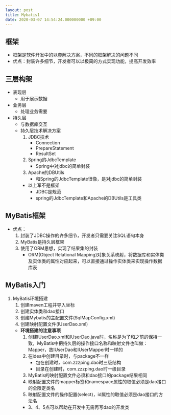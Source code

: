 ```yaml
---
layout: post
title: Mybatis1
date: 2020-03-07 14:54:24.000000000 +09:00
---
```


## 框架
   + 框架是软件开发中的以套解决方案，不同的框架解决的问题不同
   + 优点：封装许多细节，开发者可以以极简的方式实现功能，提高开发效率

## 三层构架
   + 表现层
      + 用于展示数据
   + 业务层
      + 处理业务需要
   + 持久层
      + 与数据库交互
      + 持久层技术解决方案
         1. JDBC技术
            + Connection
            + PrepareStatement
            + ResultSet
         2. Spring的JdbcTemplate
            + Spring中对jdbc的简单封装
         3. Apache的DBUtils
            + 和Spring的JdbcTemplate很像，是对jdbc的简单封装
         + 以上军不是框架
            + JDBC是规范
            + spring的JdbcTemplate和Apache的DBUtils是工具类

## MyBatis框架
   + 优点：
      1. 封装了JDBC操作的许多细节，开发者只需要关注SQL语句本身
      2. MyBatis是持久层框架
      3. 使用了ORM思想，实现了结果集的封装
         + ORM(Object Relational Mapping)对象关系映射，将数据库和实体类及实体类的属性对应起来，可以直接通过操作实体类来实现操作数据库表

## MyBatis入门
   1. MyBatis环境搭建
      1. 创建maven工程并导入坐标
      2. 创建实体类和dao接口
      3. 创建Mybatis的主配置文件(SqlMapConfig.xml)
      4. 创建映射配置文件(IUserDao.xml)
      + **环境搭建的注意事项**
         1. 创建IUserDao.xml和IUserDao.java时，名称是为了和之前的保持一致，MyBatis中把持久层的操作接口名称和映射文件也叫做：Mapper，故IUserDao和IUserMapper时一样的
         2. 在idea中创建目录时，与package不一样
            + 包在创建时，com.zzzping.dao时三级结构
            + 目录在创建时，com.zzzping.dao时一级目录
         3. MyBatis的映射配置文件必须和dao接口的package结果相同
         4. 映射配置文件的mapper标签和namespace属性的取值必须是dao接口的全限定类名
         5. 映射配置文件的操作配置(select)，id属性的取值必须是dao接口的方法名
         + 3、4、5点可以帮助在开发中无需再写dao的开发类

